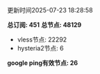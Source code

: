 更新时间2025-07-23 18:28:58

**总订阅: 451**
**总节点: 48129**
- vless节点: 22292
- hysteria2节点: 6

**google ping有效节点: 26**
